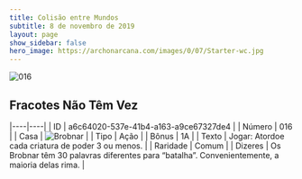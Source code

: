 ```yaml
---
title: Colisão entre Mundos
subtitle: 8 de novembro de 2019
layout: page
show_sidebar: false
hero_image: https://archonarcana.com/images/0/07/Starter-wc.jpg
---
```


![016](https://cdn.keyforgegame.com/media/card_front/pt/452_016_Q72GQRRHRPVX_pt.png)

## Fracotes Não Têm Vez

|----|----|
| ID | a6c64020-537e-41b4-a163-a9ce67327de4 |
| Número | 016 |
| Casa | ![Brobnar](https://archonarcana.com/images/thumb/e/e0/Brobnar.png/22px-Brobnar.png "Brobnar") |
| Tipo | Ação |
| Bônus | 1A |
| Texto | Jogar: Atordoe cada criatura de poder 3 ou menos. |
| Raridade | Comum |
| Dizeres | Os Brobnar têm 30 palavras diferentes para “batalha”. Convenientemente, a maioria delas rima. |
